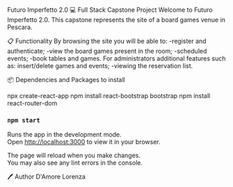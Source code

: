 Futuro Imperfetto 2.0
💻 Full Stack Capstone Project
 Welcome to Futuro Imperfetto 2.0. This capstone represents the site of a board games venue in Pescara.

📋 Functionality By browsing the site you will be able to:
-register and authenticate; 
-view the board games present in the room; 
-scheduled events; -book tables and games. 
For administrators additional features such as:
insert/delete games and events; 
-viewing the reservation list.

📦 Dependencies and Packages to install

npx create-react-app
npm install react-bootstrap bootstrap
npm install react-router-dom

### `npm start`

Runs the app in the development mode.\
Open [http://localhost:3000](http://localhost:3000) to view it in your browser.

The page will reload when you make changes.\
You may also see any lint errors in the console.

🖊️ Author
D'Amore Lorenza




